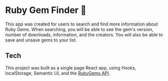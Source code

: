 # Ruby Gem Finder :gem:

This app was created for users to search and find more information about Ruby Gems. When searching, you will be able to see the gem's version, number of downloads, information, and the creators. You will also be able to save and unsave gems to your list. 

## Tech

This project was built as a single page React app, using Hooks, localStorage, Semantic UI, and the [RubyGems API](https://guides.rubygems.org/rubygems-org-api/).